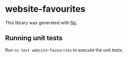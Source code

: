 # website-favourites

This library was generated with [Nx](https://nx.dev).

## Running unit tests

Run `nx test website-favourites` to execute the unit tests.
